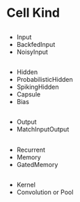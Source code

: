 # Cell Kind

##     

- Input
- BackfedInput
- NoisyInput

##     

- Hidden
- ProbabilisticHidden
- SpikingHidden
- Capsule
- Bias

##     

- Output
- MatchInputOutput

##     

- Recurrent
- Memory
- GatedMemory

##     

- Kernel
- Convolution or Pool
